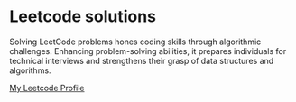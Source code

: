 # Leetcode solutions

Solving LeetCode problems hones coding skills through algorithmic challenges. Enhancing problem-solving abilities, it prepares individuals for technical interviews and strengthens their grasp of data structures and algorithms.

[My Leetcode Profile](https://leetcode.com/divyareddy0205/)
